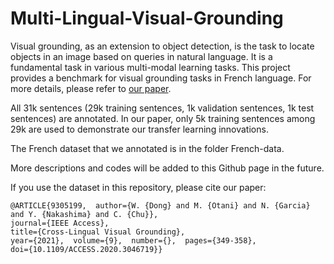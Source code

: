 # Multi-Lingual-Visual-Grounding

Visual grounding, as an extension to object detection, is the task to locate objects in an image based on queries in natural language. It is a fundamental task in various multi-modal learning tasks. This project provides a benchmark for visual grounding tasks in French language. For more details, please refer to [our paper](https://ieeexplore.ieee.org/document/9305199).

All 31k sentences (29k training sentences, 1k validation sentences, 1k test sentences) are annotated. In our paper, only 5k training sentences among 29k are used to demonstrate our transfer learning innovations. 

The French dataset that we annotated is in the folder French-data. 

More descriptions and codes will be added to this Github page in the future. 

If you use the dataset in this repository, please cite our paper: 

    @ARTICLE{9305199,  author={W. {Dong} and M. {Otani} and N. {Garcia} and Y. {Nakashima} and C. {Chu}},
    journal={IEEE Access},   
    title={Cross-Lingual Visual Grounding},   
    year={2021},  volume={9},  number={},  pages={349-358},  
    doi={10.1109/ACCESS.2020.3046719}}
